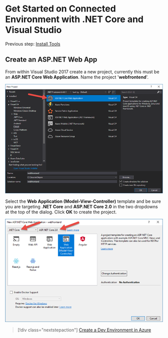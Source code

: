 # Get Started on Connected Environment with .NET Core and Visual Studio

Previous step: [Install Tools](get-started-netcore-visualstudio-01.md)

## Create an ASP.NET Web App
From within Visual Studio 2017 create a new project, currently this must be an **ASP.NET Core Web Application**. Name the project '**webfrontend**'.

![](images/NewProjectDialog1.png)

Select the **Web Application (Model-View-Controller)** template and be sure you are targeting **.NET Core** and **ASP.NET Core 2.0** in the two dropdowns at the top of the dialog. Click **OK** to create the project.

![](images/NewProjectDialog2.png)

> [!div class="nextstepaction"]
> [Create a Dev Environment in Azure](get-started-netcore-visualstudio-03.md)